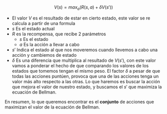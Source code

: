 $$
V(s) = max_a (R(s, a) + \delta V(s'))
$$
- El valor $V$ es el resultado de estar en cierto estado, este valor se re calcula a partir de una formula 
- $s$ Es el estado actual
- $R$ es la recompensa, que recibe 2 parámetros
	- $s$ Es el estado
	- $a$ Es la acción a llevar a cabo
- $s'$ Indica el estado al que nos moveremos cuando llevemos a cabo una acción y cambiemos de estado
- $\delta$ Es una diferencia que multiplica al resultado de $V(s')$, con este valor vamos a ponderar el hecho de que comparando los valores de los estados que tomemos tengan el mismo peso. El factor $\delta$ a pesar de que todas las acciones puntúen, provoca que una de las acciones tenga un valor más alto respecto a las otras. 
Lo que haremos es buscar la acción que mejora el valor de nuestro estado, y buscamos el $s'$ que maximiza la ecuación de Bellman.

En resumen, lo que queremos encontrar es el **conjunto** de acciones que maximizan el valor de la ecuación de Bellman. 
